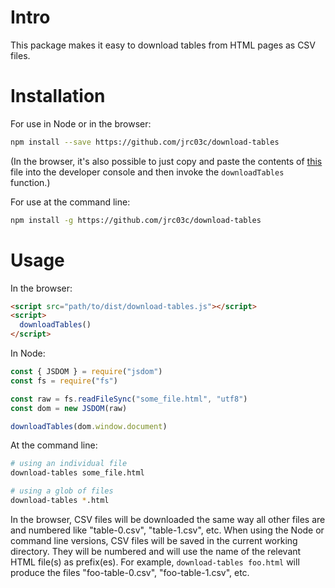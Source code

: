 # Intro

This package makes it easy to download tables from HTML pages as CSV files.

# Installation

For use in Node or in the browser:

```bash
npm install --save https://github.com/jrc03c/download-tables
```

(In the browser, it's also possible to just copy and paste the contents of [this](https://raw.githubusercontent.com/jrc03c/download-tables/master/dist/download-tables.js?token=GHSAT0AAAAAABUCGBMDT7OKMFVIHAG6TPXIYTMC3LA) file into the developer console and then invoke the `downloadTables` function.)

For use at the command line:

```bash
npm install -g https://github.com/jrc03c/download-tables
```

# Usage

In the browser:

```html
<script src="path/to/dist/download-tables.js"></script>
<script>
  downloadTables()
</script>
```

In Node:

```js
const { JSDOM } = require("jsdom")
const fs = require("fs")

const raw = fs.readFileSync("some_file.html", "utf8")
const dom = new JSDOM(raw)

downloadTables(dom.window.document)
```

At the command line:

```bash
# using an individual file
download-tables some_file.html

# using a glob of files
download-tables *.html
```

In the browser, CSV files will be downloaded the same way all other files are and numbered like "table-0.csv", "table-1.csv", etc. When using the Node or command line versions, CSV files will be saved in the current working directory. They will be numbered and will use the name of the relevant HTML file(s) as prefix(es). For example, `download-tables foo.html` will produce the files "foo-table-0.csv", "foo-table-1.csv", etc.
